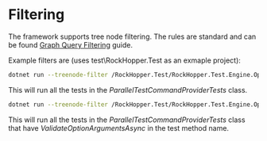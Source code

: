 # Filtering

The framework supports tree node filtering. The rules are standard and can be found [Graph Query Filtering](https://github.com/microsoft/testfx/blob/main/docs/mstest-runner-graphqueryfiltering/graph-query-filtering.md) guide.

Example filters are (uses test\RockHopper.Test as an exmaple project):

```bash
dotnet run --treenode-filter /RockHopper.Test/RockHopper.Test.Engine.Options/ParallelTestCommandProviderTests/*
```

This will run all the tests in the _ParallelTestCommandProviderTests_ class.

```bash
dotnet run --treenode-filter /RockHopper.Test/RockHopper.Test.Engine.Options/ParallelTestCommandProviderTests/*ValidateOptionArgumentsAsync*
```

This will run all the tests in the _ParallelTestCommandProviderTests_ class that have _ValidateOptionArgumentsAsync_ in the test method name.

